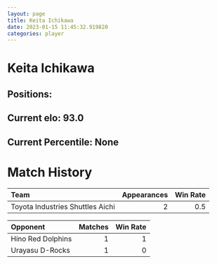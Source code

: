 ```yaml
---  
layout: page  
title: Keita Ichikawa  
date: 2023-01-15 11:45:32.919820  
categories: player  
---
```

# Keita Ichikawa

## Positions: 

## Current elo: 93.0

## Current Percentile: None

# Match History


| Team                             |   Appearances |   Win Rate |
|:---------------------------------|--------------:|-----------:|
| Toyota Industries Shuttles Aichi |             2 |        0.5 |

| Opponent          |   Matches |   Win Rate |
|:------------------|----------:|-----------:|
| Hino Red Dolphins |         1 |          1 |
| Urayasu D-Rocks   |         1 |          0 |
